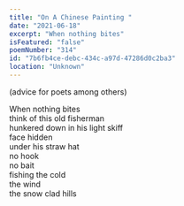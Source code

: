 ```yaml
---
title: "On A Chinese Painting "
date: "2021-06-18"
excerpt: "When nothing bites"
isFeatured: "false"
poemNumber: "314"
id: "7b6fb4ce-debc-434c-a97d-47286d0c2ba3"
location: "Unknown"
---
```


(advice for poets among others)

When nothing bites  
think of this old fisherman  
hunkered down in his light skiff  
face hidden  
under his straw hat  
no hook  
no bait  
fishing the cold  
the wind  
the snow clad hills
